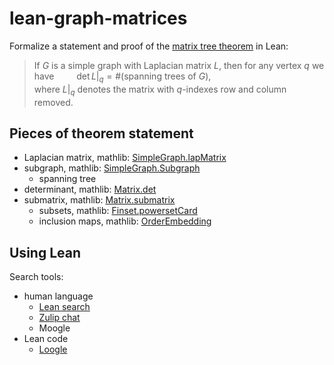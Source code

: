 # lean-graph-matrices

Formalize a statement and proof of the [matrix tree theorem](https://en.wikipedia.org/wiki/Kirchhoff%27s_theorem) in Lean:

> If $G$ is a simple graph with Laplacian matrix $L$, then for any vertex $q$ we have
> $\qquad \det L |_q = \#(\text{spanning trees of }G)$,  
> where $L |_q$ denotes the matrix with $q$-indexes row and column removed.

## Pieces of theorem statement

- Laplacian matrix, mathlib: [SimpleGraph.lapMatrix](https://leanprover-community.github.io/mathlib4_docs/Mathlib/Combinatorics/SimpleGraph/LapMatrix.html#SimpleGraph.lapMatrix)
- subgraph, mathlib: [SimpleGraph.Subgraph](https://leanprover-community.github.io/mathlib4_docs/Mathlib/Combinatorics/SimpleGraph/Subgraph.html#SimpleGraph.Subgraph)
  - spanning tree
- determinant, mathlib: [Matrix.det](https://leanprover-community.github.io/mathlib4_docs/Mathlib/LinearAlgebra/Matrix/Determinant/Basic.html#Matrix.det)
- submatrix, mathlib: [Matrix.submatrix](https://leanprover-community.github.io/mathlib4_docs/Mathlib/Data/Matrix/Defs.html#Matrix.submatrix)
  - subsets, mathlib: [Finset.powersetCard](https://leanprover-community.github.io/mathlib4_docs/Mathlib/Data/Finset/Powerset.html#Finset.powersetCard)
  - inclusion maps, mathlib: [OrderEmbedding](https://leanprover-community.github.io/mathlib4_docs/Mathlib/Order/Hom/Basic.html#OrderEmbedding)




## Using Lean

Search tools:

- human language
  - [Lean search](https://leansearch.net/)
  - [Zulip chat](https://leanprover.zulipchat.com)
  - Moogle
- Lean code
  - [Loogle](https://loogle.lean-lang.org/)